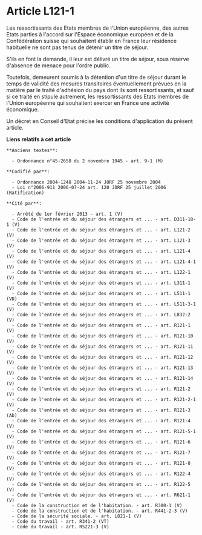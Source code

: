 # Article L121-1

Les ressortissants des Etats membres de l'Union européenne, des autres Etats parties à l'accord sur l'Espace économique
européen et de la Confédération suisse qui souhaitent établir en France leur résidence habituelle ne sont pas tenus de
détenir un titre de séjour.

S'ils en font la demande, il leur est délivré un titre de séjour, sous réserve d'absence de menace pour l'ordre public.

Toutefois, demeurent soumis à la détention d'un titre de séjour durant le temps de validité des mesures transitoires
éventuellement prévues en la matière par le traité d'adhésion du pays dont ils sont ressortissants, et sauf si ce traité en
stipule autrement, les ressortissants des Etats membres de l'Union européenne qui souhaitent exercer en France une activité
économique.

Un décret en Conseil d'Etat précise les conditions d'application du présent article.

**Liens relatifs à cet article**

	**Anciens textes**:

	  - Ordonnance n°45-2658 du 2 novembre 1945 - art. 9-1 (M)

	**Codifié par**:

	  - Ordonnance 2004-1248 2004-11-24 JORF 25 novembre 2004
	  - Loi n°2006-911 2006-07-24 art. 120 JORF 25 juillet 2006 (Ratification)

	**Cité par**:

	  - Arrêté du 1er février 2013 - art. 1 (V)
	  - Code de l'entrée et du séjour des étrangers et ... - art. D311-18-1 (V)
	  - Code de l'entrée et du séjour des étrangers et ... - art. L121-2 (V)
	  - Code de l'entrée et du séjour des étrangers et ... - art. L121-3 (V)
	  - Code de l'entrée et du séjour des étrangers et ... - art. L121-4 (V)
	  - Code de l'entrée et du séjour des étrangers et ... - art. L121-4-1 (V)
	  - Code de l'entrée et du séjour des étrangers et ... - art. L122-1 (V)
	  - Code de l'entrée et du séjour des étrangers et ... - art. L311-1 (V)
	  - Code de l'entrée et du séjour des étrangers et ... - art. L511-1 (VD)
	  - Code de l'entrée et du séjour des étrangers et ... - art. L511-3-1 (V)
	  - Code de l'entrée et du séjour des étrangers et ... - art. L832-2 (V)
	  - Code de l'entrée et du séjour des étrangers et ... - art. R121-1 (V)
	  - Code de l'entrée et du séjour des étrangers et ... - art. R121-10 (V)
	  - Code de l'entrée et du séjour des étrangers et ... - art. R121-11 (V)
	  - Code de l'entrée et du séjour des étrangers et ... - art. R121-12 (V)
	  - Code de l'entrée et du séjour des étrangers et ... - art. R121-13 (V)
	  - Code de l'entrée et du séjour des étrangers et ... - art. R121-14 (V)
	  - Code de l'entrée et du séjour des étrangers et ... - art. R121-2 (V)
	  - Code de l'entrée et du séjour des étrangers et ... - art. R121-2-1 (V)
	  - Code de l'entrée et du séjour des étrangers et ... - art. R121-3 (Ab)
	  - Code de l'entrée et du séjour des étrangers et ... - art. R121-4 (V)
	  - Code de l'entrée et du séjour des étrangers et ... - art. R121-5-1 (V)
	  - Code de l'entrée et du séjour des étrangers et ... - art. R121-6 (V)
	  - Code de l'entrée et du séjour des étrangers et ... - art. R121-7 (V)
	  - Code de l'entrée et du séjour des étrangers et ... - art. R121-8 (V)
	  - Code de l'entrée et du séjour des étrangers et ... - art. R122-4 (V)
	  - Code de l'entrée et du séjour des étrangers et ... - art. R122-5 (V)
	  - Code de l'entrée et du séjour des étrangers et ... - art. R621-1 (V)
	  - Code de la construction et de l'habitation. - art. R300-1 (V)
	  - Code de la construction et de l'habitation. - art. R441-2-3 (V)
	  - Code de la sécurité sociale. - art. L821-1 (V)
	  - Code du travail - art. R341-2 (VT)
	  - Code du travail - art. R5221-3 (V)
